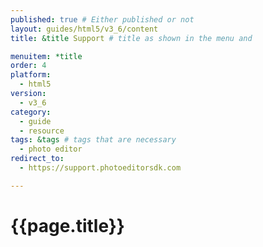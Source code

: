 ```yaml
---
published: true # Either published or not 
layout: guides/html5/v3_6/content
title: &title Support # title as shown in the menu and 

menuitem: *title
order: 4
platform:
  - html5
version:
  - v3_6
category: 
  - guide
  - resource
tags: &tags # tags that are necessary
  - photo editor 
redirect_to: 
  - https://support.photoeditorsdk.com

---
```


# {{page.title}}